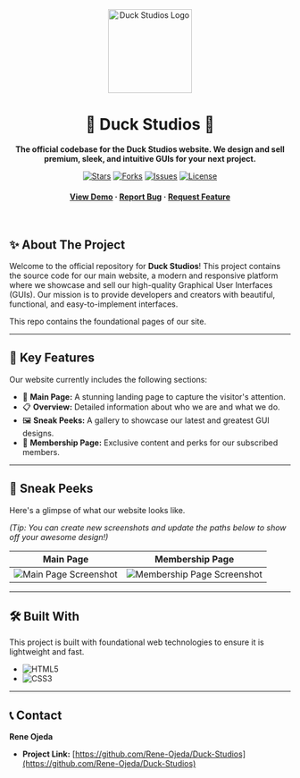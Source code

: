 ﻿<div align="center">
  <img src="https://raw.githubusercontent.com/Rene-Ojeda/Duck-Studios/main/images/duck-icon.png" alt="Duck Studios Logo" width="150"/>
  <h1>🦆 Duck Studios 🦆</h1>
  <p><b>The official codebase for the Duck Studios website. We design and sell premium, sleek, and intuitive GUIs for your next project.</b></p>

  <p>
    <a href="https://github.com/Rene-Ojeda/Duck-Studios/stargazers"><img src="https://img.shields.io/github/stars/Rene-Ojeda/Duck-Studios?style=for-the-badge&logo=github&color=FFDD00" alt="Stars"></a>
    <a href="https://github.com/Rene-Ojeda/Duck-Studios/network/members"><img src="https://img.shields.io/github/forks/Rene-Ojeda/Duck-Studios?style=for-the-badge&logo=github&color=FFDD00" alt="Forks"></a>
    <a href="https://github.com/Rene-Ojeda/Duck-Studios/issues"><img src="https://img.shields.io/github/issues/Rene-Ojeda/Duck-Studios?style=for-the-badge&logo=github&color=FFDD00" alt="Issues"></a>
    <a href="https://github.com/Rene-Ojeda/Duck-Studios/blob/main/LICENSE"><img src="https://img.shields.io/github/license/Rene-Ojeda/Duck-Studios?style=for-the-badge&logo=github&color=FFDD00" alt="License"></a>
  </p>
  
  <h4>
    <a href="https://rene-ojeda.github.io/Duck-Studios/">View Demo</a>
    <span> · </span>
    <a href="https://github.com/Rene-Ojeda/Duck-Studios/issues/new/choose">Report Bug</a>
    <span> · </span>
    <a href="https://github.com/Rene-Ojeda/Duck-Studios/issues/new/choose">Request Feature</a>
  </h4>
</div>

<br>

## ✨ About The Project

Welcome to the official repository for **Duck Studios**! This project contains the source code for our main website, a modern and responsive platform where we showcase and sell our high-quality Graphical User Interfaces (GUIs). Our mission is to provide developers and creators with beautiful, functional, and easy-to-implement interfaces.

This repo contains the foundational pages of our site.

---

## 🚀 Key Features

Our website currently includes the following sections:

* 🎨 **Main Page:** A stunning landing page to capture the visitor's attention.
* 📋 **Overview:** Detailed information about who we are and what we do.
* 🖼️ **Sneak Peeks:** A gallery to showcase our latest and greatest GUI designs.
* 💎 **Membership Page:** Exclusive content and perks for our subscribed members.

---

## 📸 Sneak Peeks

Here's a glimpse of what our website looks like.

*(Tip: You can create new screenshots and update the paths below to show off your awesome design!)*

| Main Page | Membership Page |
| :---: | :---: |
| ![Main Page Screenshot](https://raw.githubusercontent.com/Rene-Ojeda/Duck-Studios/main/images/main-page-screenshot.png) | ![Membership Page Screenshot](https://raw.githubusercontent.com/Rene-Ojeda/Duck-Studios/main/images/membership-page-screenshot.png) |

---

## 🛠️ Built With

This project is built with foundational web technologies to ensure it is lightweight and fast.

* ![HTML5](https://img.shields.io/badge/html5-%23E34F26.svg?style=for-the-badge&logo=html5&logoColor=white)
* ![CSS3](https://img.shields.io/badge/css3-%231572B6.svg?style=for-the-badge&logo=css3&logoColor=white)

---





## 📞 Contact

**Rene Ojeda**

* **Project Link:** [https://github.com/Rene-Ojeda/Duck-Studios](https://github.com/Rene-Ojeda/Duck-Studios)

